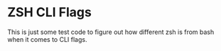 # ZSH CLI Flags

This is just some test code to figure out how different zsh is from bash when it comes to CLI flags.
